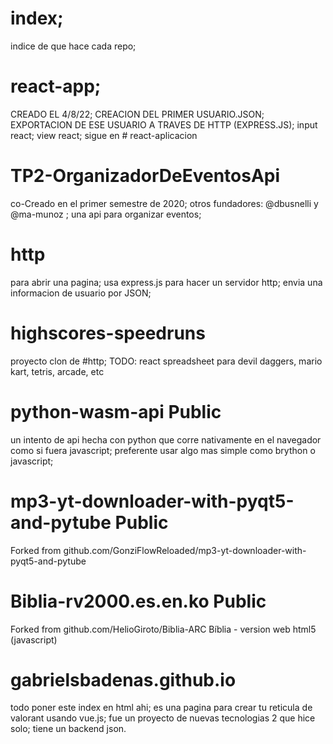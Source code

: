 # index;
indice de que hace cada repo;

# react-app;
CREADO EL 4/8/22;
CREACION DEL PRIMER USUARIO.JSON;
EXPORTACION DE ESE USUARIO A TRAVES DE HTTP (EXPRESS.JS);
input react; view react;
sigue en # react-aplicacion

# TP2-OrganizadorDeEventosApi
co-Creado en el primer semestre de 2020;
otros fundadores: @dbusnelli y @ma-munoz ;
una api para organizar eventos;

# http
para abrir una pagina;
usa express.js para hacer un servidor http;
envia una informacion de usuario por JSON;

# highscores-speedruns
proyecto clon de #http; 
TODO: react spreadsheet para devil daggers, mario kart, tetris, arcade, etc

# python-wasm-api Public
un intento de api hecha con python que corre nativamente en el navegador como si fuera javascript; preferente usar algo mas simple como brython o javascript;

# mp3-yt-downloader-with-pyqt5-and-pytube Public
Forked from github.com/GonziFlowReloaded/mp3-yt-downloader-with-pyqt5-and-pytube 


# Biblia-rv2000.es.en.ko Public
Forked from github.com/HelioGiroto/Biblia-ARC
Bíblia - version web html5 (javascript) 

# gabrielsbadenas.github.io
todo poner este index en html ahi;
es una pagina para crear tu reticula de valorant usando vue.js; fue un proyecto de nuevas tecnologias 2 que hice solo; tiene un backend json.

